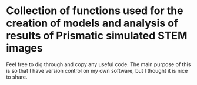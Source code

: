 # Collection of functions used for the creation of models and analysis of results of Prismatic simulated STEM images

Feel free to dig through and copy any useful code. The main purpose of this is so that I have version control on my own software, but I thought it is nice to share.
